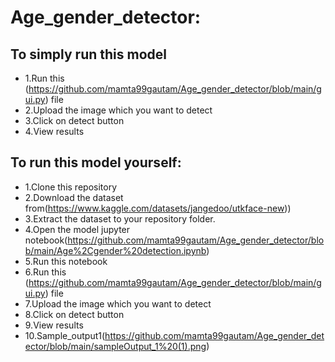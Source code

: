 # Age_gender_detector:
## To simply run this model
- 1.Run this (https://github.com/mamta99gautam/Age_gender_detector/blob/main/gui.py) file
- 2.Upload the image which you want to detect
- 3.Click on detect button
- 4.View results

## To run this model yourself:
- 1.Clone this repository
- 2.Download the dataset from(https://www.kaggle.com/datasets/jangedoo/utkface-new))
- 3.Extract the dataset to your repository folder.
- 4.Open the model jupyter notebook(https://github.com/mamta99gautam/Age_gender_detector/blob/main/Age%2Cgender%20detection.ipynb)
- 5.Run this notebook
- 6.Run this (https://github.com/mamta99gautam/Age_gender_detector/blob/main/gui.py) file
- 7.Upload the image which you want to detect
- 8.Click on detect button
- 9.View results
- 10.Sample_output1(https://github.com/mamta99gautam/Age_gender_detector/blob/main/sampleOutput_1%20(1).png)
